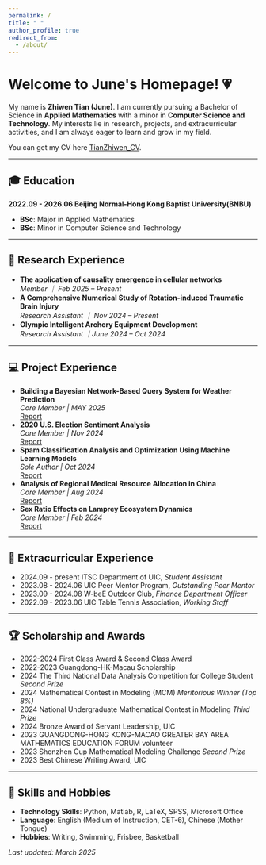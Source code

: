```yaml
---
permalink: /
title: " "
author_profile: true
redirect_from: 
  - /about/
---
```


<link rel="stylesheet" href="{{ site.baseurl }}/assets/css/custom.css">


<div class="container">
  <h1 class="center-text">Welcome to June's Homepage! 💗</h1>
  
  <p class="center-text">My name is <strong>Zhiwen Tian (June)</strong>. I am currently pursuing a Bachelor of Science in <strong>Applied Mathematics</strong> with a minor in <strong>Computer Science and Technology</strong>. My interests lie in research, projects, and extracurricular activities, and I am always eager to learn and grow in my field.</p>
  
  <p class="center-text">You can get my CV here <a href="../files/CV_TianZhiwen.pdf">TianZhiwen_CV</a>.</p>

  <hr>

  <h2>🎓 Education</h2>
  <p><strong>2022.09 - 2026.06 Beijing Normal-Hong Kong Baptist University(BNBU)</strong><span style="float:right;"><em>  </em></span></p>
  <ul>
    <li><strong>BSc</strong>: Major in Applied Mathematics</li>
    <li><strong>BSc</strong>: Minor in Computer Science and Technology</li>
  </ul>

  <hr>

  <h2>📖 Research Experience</h2>
  <ul>
    <li><strong>The application of causality emergence in cellular networks</strong><br>
            <em>Member ｜ Feb 2025 – Present</em><br>
    </li>
    <li><strong>A Comprehensive Numerical Study of Rotation-induced Traumatic Brain Injury</strong><br>
            <em>Research Assistant ｜ Nov 2024 – Present</em><br>
    </li>
    <li><strong>Olympic Intelligent Archery Equipment Development</strong><br>
              <em>Research Assistant ｜June 2024 – Oct 2024</em><br>
    </li>
  </ul>

  <hr>

  <h2>💻 Project Experience</h2>
  <ul>
    <li><strong>Building a Bayesian Network-Based Query System for Weather Prediction</strong><br>
      <em>Core Member | MAY 2025</em><br>
      <a href="../files/BN_report.pdf">Report</a>
    </li>
    <li><strong>2020 U.S. Election Sentiment Analysis</strong><br>
      <em>Core Member | Nov 2024</em><br>
      <a href="../files/project1.pdf">Report</a>
    </li>
    <li><strong>Spam Classification Analysis and Optimization Using Machine Learning Models</strong><br>
      <em>Sole Author | Oct 2024</em><br>
      <a href="../files/report.pdf">Report</a>
    </li>
    <li><strong>Analysis of Regional Medical Resource Allocation in China</strong><br>
      <em>Core Member | Aug 2024</em><br>
      <a href="../files/project2.pdf">Report</a>
    </li>
    <li><strong>Sex Ratio Effects on Lamprey Ecosystem Dynamics</strong><br>
      <em>Core Member | Feb 2024</em><br>
      <a href="../files/project3.pdf">Report</a>
    </li>
  </ul>

  <hr>

  <h2>💼 Extracurricular Experience</h2>
  <ul>
    <li>2024.09 - present ITSC Department of UIC, <em>Student Assistant</em></li>
    <li>2023.08 - 2024.06 UIC Peer Mentor Program, <em>Outstanding Peer Mentor</em></li>
    <li>2023.09 - 2024.08 W-beE Outdoor Club, <em>Finance Department Officer</em></li>
    <li>2022.09 - 2023.06 UIC Table Tennis Association, <em>Working Staff</em></li>
  </ul>

  <hr>

  <h2>🏆 Scholarship and Awards</h2>
  <ul>
    <li>2022-2024 First Class Award & Second Class Award</li>
    <li>2022-2023 Guangdong-HK-Macau Scholarship</li>
    <li>2024 The Third National Data Analysis Competition for College Student <em>Second Prize</em></li>
    <li>2024 Mathematical Contest in Modeling (MCM) <em>Meritorious Winner (Top 8%)</em></li>
    <li>2024 National Undergraduate Mathematical Contest in Modeling <em>Third Prize</em></li>
    <li>2024 Bronze Award of Servant Leadership, UIC</li>
    <li>2023 GUANGDONG-HONG KONG-MACAO GREATER BAY AREA MATHEMATICS EDUCATION FORUM volunteer</li>
    <li>2023 Shenzhen Cup Mathematical Modeling Challenge <em>Second Prize</em></li>
    <li>2023 Best Chinese Writing Award, UIC</li>
  </ul>

  <hr>

  <h2>💐 Skills and Hobbies</h2>
  <ul>
    <li><strong>Technology Skills</strong>: Python, Matlab, R, LaTeX, SPSS, Microsoft Office</li>
    <li><strong>Language</strong>: English (Medium of Instruction, CET-6), Chinese (Mother Tongue)</li>
    <li><strong>Hobbies</strong>: Writing, Swimming, Frisbee, Basketball</li>
  </ul>

  <p class="center-text"><em>Last updated: March 2025</em></p>
</div>
